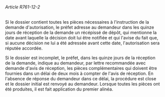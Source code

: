 ###### Article R761-12-2

Si le dossier contient toutes les pièces nécessaires à l'instruction de la demande d'autorisation, le préfet adresse au demandeur dans les quinze jours de réception de la demande un récépissé de dépôt, qui mentionne la date avant laquelle la décision doit lui être notifiée et qui l'avise du fait que, si aucune décision ne lui a été adressée avant cette date, l'autorisation sera réputée accordée.

Si le dossier est incomplet, le préfet, dans les quinze jours de la réception de la demande, indique au demandeur, par lettre recommandée avec demande d'avis de réception, les pièces complémentaires qui doivent être fournies dans un délai de deux mois à compter de l'avis de réception. En l'absence de réponse du demandeur dans ce délai, la procédure est close et le dossier initial est renvoyé au demandeur. Lorsque toutes les pièces ont été produites, il est fait application du premier alinéa.

